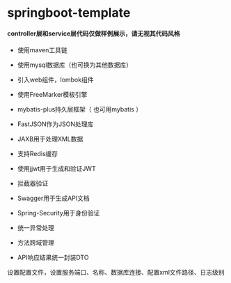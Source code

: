 # springboot-template

#### **controller层和service层代码仅做样例展示，请无视其代码风格**

- 使用maven工具链
- 使用mysql数据库（也可换为其他数据库）
- 引入web组件，lombok组件

- 使用FreeMarker模板引擎

- mybatis-plus持久层框架（ 也可用mybatis ）

- FastJSON作为JSON处理库

- JAXB用于处理XML数据

- 支持Redis缓存

- 使用jjwt用于生成和验证JWT

- 拦截器验证

- Swagger用于生成API文档

- Spring-Security用于身份验证

- 统一异常处理

- 方法跨域管理

- API响应结果统一封装DTO


设置配置文件，设置服务端口、名称、数据库连接、配置xml文件路径、日志级别

